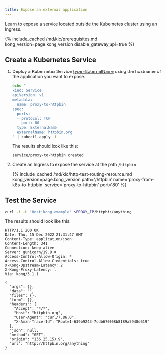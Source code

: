 ```yaml
---
title: Expose an external application
---
```


Learn to expose a service located outside the Kubernetes cluster using an Ingress.

{% include_cached /md/kic/prerequisites.md kong_version=page.kong_version disable_gateway_api=true %}

## Create a Kubernetes Service

1. Deploy a Kubernetes Service [type=ExternalName][0] using the hostname of the application you want to expose.

    ```bash
    echo "
    kind: Service
    apiVersion: v1
    metadata:
      name: proxy-to-httpbin
    spec:
      ports:
      - protocol: TCP
        port: 80
      type: ExternalName
      externalName: httpbin.org
    " | kubectl apply -f -
    ```
    The results should look like this:
    ```
    service/proxy-to-httpbin created
    ```    
1. Create an Ingress to expose the service at the path `/httpbin`

    {% include_cached /md/kic/http-test-routing-resource.md kong_version=page.kong_version path='/httpbin' name='proxy-from-k8s-to-httpbin' service='proxy-to-httpbin' port='80' %}

## Test the Service

```bash
curl -i -H 'Host:kong.example' $PROXY_IP/httpbin/anything
```
The results should look like this:
```
HTTP/1.1 200 OK
Date: Thu, 15 Dec 2022 21:31:47 GMT
Content-Type: application/json
Content-Length: 341
Connection: keep-alive
Server: gunicorn/19.9.0
Access-Control-Allow-Origin: *
Access-Control-Allow-Credentials: true
X-Kong-Upstream-Latency: 2
X-Kong-Proxy-Latency: 1
Via: kong/3.1.1

{
  "args": {},
  "data": "",
  "files": {},
  "form": {},
  "headers": {
    "Accept": "*/*",
    "Host": "httpbin.org",
    "User-Agent": "curl/7.86.0",
    "X-Amzn-Trace-Id": "Root=1-639b9243-7cdb670008b8189a5948d619"
  },
  "json": null,
  "method": "GET",
  "origin": "136.25.153.9",
  "url": "http://httpbin.org/anything"
}
```

[0]: https://kubernetes.io/docs/concepts/services-networking/service/#services-without-selectors
